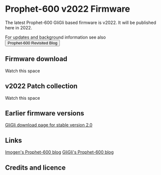 # Prophet-600 v2022 Firmware 

The latest Prophet-600 GliGli based firmware is v2022. It will be published here in 2022.

For updates and background information see also <button onclick="window.location.href='https://prophet600revisited.blogspot.com/';">Prophet-600 Revisited Blog</button>


## Firmware download

Watch this space

## v2022 Patch collection

Watch this space

## Earlier firmware versions

[GliGli download page for stable version 2.0](https://gligli.github.io/p600fw/)

## Links

[Imogen's Prophet-600 blog](https://prophet600revisited.blogspot.com/)
[GliGli's Prophet-600 blog](http://gliglisynth.blogspot.com/search/label/p600fw)


## Credits and licence


